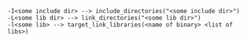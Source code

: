 `-I<some include dir> --> include_directories("<some include dir>")`  
`-L<some lib dir> --> link_directories("<some lib dir>")`  
`-l<some lib> --> target_link_libraries(<name of binary> <list of libs>)`  
